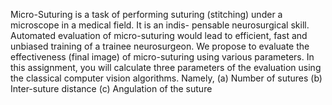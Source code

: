 
Micro-Suturing is a task of performing suturing (stitching) under a microscope in a medical field. It is an indis- pensable neurosurgical skill. Automated evaluation of micro-suturing would lead to efficient, fast and unbiased training of a trainee neurosurgeon. We propose to evaluate the effectiveness (final image) of micro-suturing using various parameters. In this assignment, you will calculate three parameters of the evaluation using the classical computer vision algorithms. Namely,
(a) Number of sutures
(b) Inter-suture distance
(c) Angulation of the suture
